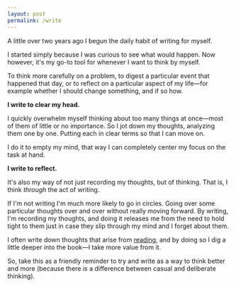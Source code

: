 ```yaml
---
layout: post
permalink: /write
---
```

A little over two years ago I begun the daily habit of writing for myself.

I started simply because I was curious to see what would happen.
Now however, it's my go-to tool for whenever I want to think by myself.

To think more carefully on a problem, to digest a particular event that happened that day, or to reflect on a particular aspect of my life—for example whether I should change something, and if so how.

**I write to clear my head.**

I quickly overwhelm myself thinking about too many things at once—most of them of little or no importance.
So I jot down my thoughts, analyzing them one by one.
Putting each in clear terms so that I can move on.

I do it to empty my mind, that way I can completely center my focus on the task at hand.

**I write to reflect.**

It's also my way of not just recording my thoughts, but of thinking.
That is, I think *through* the act of writing.

If I'm not writing I'm much more likely to go in circles.
Going over some particular thoughts over and over without really moving forward.
By writing, I'm recording my thoughts, and doing it releases me from the need to hold tight to them just in case they slip through my mind and I forget about them.

I often write down thoughts that arise from [reading](https://manuellamas.github.io/2023/read), and by doing so I dig a little deeper into the book—I take more value from it.

So, take this as a friendly reminder to try and write as a way to think better and more (because there *is* a difference between casual and deliberate thinking).